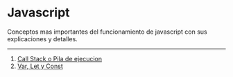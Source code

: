 # Javascript

Conceptos mas importantes del funcionamiento de javascript con sus explicaciones y detalles.

---

1. [Call Stack o Pila de ejecucion](callstack.md)
2. [Var, Let y Const](var-let-const.md)
